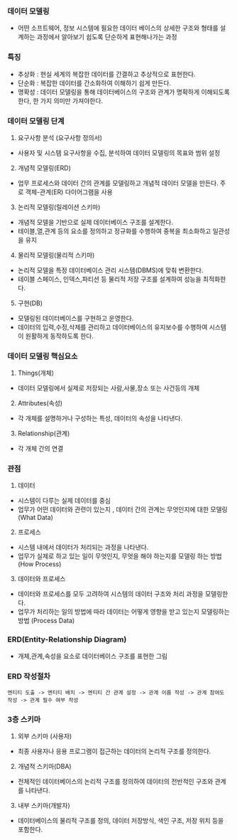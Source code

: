 ### 데이터 모델링
- 어떤 소프트웨어, 정보 시스템에 필요한 데이터 베이스의 상세한 구조와 형태를 설계하는 과정에서
  알아보기 쉽도록 단순하게 표현해나가는 과정

### 특징
- 추상화 : 현실 세계의 복잡한 데이터를 간결하고 추상적으로 표현한다.
- 단순화 : 복잡한 데이터를 간소화하여 이해하기 쉽게 만든다.
- 명확성 : 데이터 모델링을 통해 데이터베이스의 구조와 관계가 명확하게 이해되도록 한다, 한 가지 의미만 가져야한다.

### 데이터 모델링 단계
1. 요구사항 분석 (요구사항 정의서)
- 사용자 및 시스템 요구사항을 수집, 분석하여 데이터 모델링의 목표와 범위 설정

2. 개념적 모델링(ERD)
- 업무 프로세스와 데이터 간의 관계를 모델링하고 개념적 데이터 모델을 만든다.
  주로 객체-관계(ER) 다이어그램을 사용

3. 논리적 모델링(릴레이션 스키마)
- 개념적 모델을 기반으로 실제 데이터베이스 구조를 설계한다.
- 테이블,열,관계 등의 요소를 정의하고 정규화를 수행하여 중복을 최소화하고 일관성을 유지

4. 물리적 모델링(물리적 스키마)
- 논리적 모델을 특정 데이터베이스 관리 시스템(DBMS)에 맞춰 변환한다.
- 테이블 스페이스, 인덱스,파티션 등 물리적 저장 구조를 설계하여 성능을 최적화한다.

5. 구현(DB)
- 모델링된 데이터베이스를 구현하고 운영한다.
- 데이터의 입력,수정,삭제를 관리하고 데이터베이스의 유지보수를 수행하여 시스템이 원활하게 동작하도록 한다.

### 데이터 모델링 핵심요소
1. Things(개체)
- 데이터 모델링에서 실제로 저장되는 사람,사물,장소 또는 사건등의 개체
2. Attributes(속성)
- 각 개체를 설명하거나 구성하는 특성, 데이터의 속성을 나타낸다.
3. Relationship(관계)
- 각 개체 간의 연결

### 관점
1. 데이터
- 시스템이 다루는 실제 데이터를 중심
- 업무가 어떤 데이터와 관련이 있는지 , 데이터 간의 관계는 무엇인지에 대한 모델링 (What Data)
2. 프로세스
- 시스템 내에서 데이터가 처리되는 과정을 나타낸다.
- 업무가 실제로 하고 있는 일이 무엇인지, 무엇을 해야 하는지를 모델링 하는 방법 (How Process)
3. 데이터와 프로세스
- 데이터와 프로세스를 모두 고려하여 시스템의 데이터 구조와 처리 과정을 모델링한다.
- 업무가 처리하는 일의 방법에 따라 데이터는 어떻게 영향을 받고 있는지 모델링하는 방법 (Process Data)

### ERD(Entity-Relationship Diagram)
- 개체,관계,속성을 요소로 데이터베이스 구조를 표현한 그림

### ERD 작성절차
```
엔티티 도출 -> 엔티티 배치 -> 엔티티 간 관계 설정 -> 관계 이름 작성 -> 관계 참여도 작성 -> 관계 필수 여부 작성
```

### 3층 스키마
1. 외부 스키마 (사용자)
- 최종 사용자나 응용 프로그램이 접근하는 데이터의 논리적 구조를 정의한다.
2. 개념적 스키마(DBA)
- 전체적인 데이터베이스의 논리적 구조를 정의하여 데이터의 전반적인 구조와 관계를 나타낸다.
3. 내부 스키마(개발자)
- 데이터베이스의 물리적 구조를 정의, 데이터 저장방식, 색인 구조, 저장 위치 등을 포함한다.
 
    


